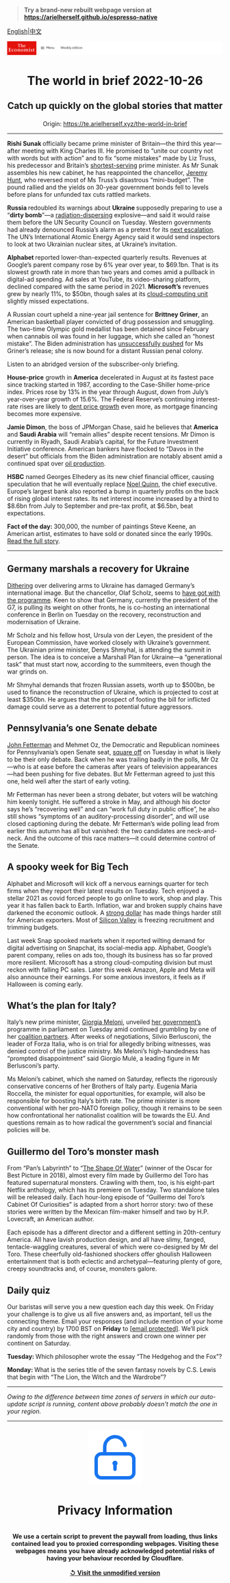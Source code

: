 > **Try a brand-new rebuilt webpage version at https://arielherself.github.io/espresso-native**

[English](https://github.com/arielherself/espresso/blob/main/README.md)|[中文](https://github-com.translate.goog/arielherself/espresso/blob/main/README.md?_x_tr_sl=en&_x_tr_tl=zh-CN&_x_tr_hl=zh-CN&_x_tr_pto=wapp)



![The Economist](menubar.png)

# <p align="center">The world in brief 2022-10-26</p>

## <p align="center">Catch up quickly on the global stories that matter</p>

<p align="center">Origin: <a href="https://te.arielherself.xyz/the-world-in-brief">https://te.arielherself.xyz/the-world-in-brief</a><hr>

<strong>Rishi Sunak </strong>officially became prime minister of Britain—the third this year—after meeting with King Charles III. He promised to “unite our country not with words but with action” and to fix “some mistakes” made by Liz Truss, his predecessor and Britain’s [shortest-serving](https://te.arielherself.xyz/graphic-detail/2022/10/20/liz-truss-is-britains-shortest-serving-prime-minister) prime minister. As Mr Sunak assembles his new cabinet, he has reappointed the chancellor, [Jeremy Hunt](https://te.arielherself.xyz/britain/2022/10/18/how-jeremy-hunt-became-the-most-powerful-person-in-britain), who reversed most of Ms Truss’s disastrous “mini-budget”. The pound rallied and the yields on 30-year government bonds fell to levels before plans for unfunded tax cuts rattled markets.

<strong>Russia </strong>redoubled its warnings about <strong>Ukraine </strong>supposedly preparing to use a “<strong>dirty bomb</strong>”—a [radiation-dispersing](https://te.arielherself.xyz/international/2013/12/14/glowing-in-the-dark) explosive—and said it would raise them before the UN Security Council on Tuesday. Western governments had already denounced Russia’s alarm as a pretext for its [next escalation](https://te.arielherself.xyz/leaders/2022/06/02/a-new-nuclear-era). The UN’s International Atomic Energy Agency said it would send inspectors to look at two Ukrainian nuclear sites, at Ukraine’s invitation.

<strong>Alphabet </strong>reported lower-than-expected quarterly results. Revenues at Google’s parent company rose by 6% year over year, to $69.1bn. That is its slowest growth rate in more than two years and comes amid a pullback in digital-ad spending. Ad sales at YouTube, its video-sharing platform, declined compared with the same period in 2021. <strong>Microsoft’s</strong> revenues grew by nearly 11%, to $50bn, though sales at its [cloud-computing unit](https://te.arielherself.xyz/business/2022/08/29/the-cloud-computing-giants-are-vying-to-protect-fat-profits) slightly missed expectations.

A Russian court upheld a nine-year jail sentence for <strong>Brittney Griner</strong>, an American basketball player convicted of drug possession and smuggling. The two-time Olympic gold medallist has been detained since February when cannabis oil was found in her luggage, which she called an “honest mistake”. The Biden administration has [unsuccessfully pushed](https://te.arielherself.xyz/the-economist-explains/2022/08/05/how-do-prisoner-swaps-work) for Ms Griner’s release; she is now bound for a distant Russian penal colony.

Listen to an abridged version of the subscriber-only briefing.

<strong>House-price</strong> growth in <strong>America</strong> decelerated in August at its fastest pace since tracking started in 1987, according to the Case-Shiller home-price index. Prices rose by 13% in the year through August, down from July’s year-over-year growth of 15.6%. The Federal Reserve’s continuing interest-rate rises are likely to [dent price growth](https://te.arielherself.xyz/leaders/2022/10/20/a-global-house-price-slump-is-coming) even more, as mortgage financing becomes more expensive.

<strong>Jamie Dimon</strong>, the boss of JPMorgan Chase, said he believes that <strong>America </strong>and <strong>Saudi Arabia</strong> will “remain allies” despite recent tensions. Mr Dimon is currently in Riyadh, Saudi Arabia’s capital, for the Future Investment Initiative conference. American bankers have flocked to “Davos in the desert” but officials from the Biden administration are notably absent amid a continued spat over [oil production](https://te.arielherself.xyz/finance-and-economics/2022/10/05/opec-defies-joe-biden-with-a-big-output-cut).

<strong>HSBC</strong> named Georges Elhedery as its new chief financial officer, causing speculation that he will eventually replace [Noel Quinn](https://te.arielherself.xyz/finance-and-economics/2019/08/08/the-surprising-departure-of-hsbcs-chief-executive), the chief executive. Europe’s largest bank also reported a bump in quarterly profits on the back of rising global interest rates. Its net interest income increased by a third to $8.6bn from July to September and pre-tax profit, at $6.5bn, beat expectations.

<strong>Fact of the day: </strong>300,000, the number of paintings Steve Keene, an American artist, estimates to have sold or donated since the early 1990s. [Read the full story](https://te.arielherself.xyz/culture/2022/10/24/steve-keenes-art-caters-for-the-many-not-the-few).

----------

## Germany marshals a recovery for Ukraine

[Dithering](https://te.arielherself.xyz/europe/2022/05/31/olaf-scholzs-dithering-is-damaging-germanys-international-image) over delivering arms to Ukraine has damaged Germany’s international image. But the chancellor, Olaf Scholz, seems to [have got with the programme](https://te.arielherself.xyz/leaders/2022/08/11/thanks-to-vladimir-putin-germany-has-woken-up). Keen to show that Germany, currently the president of the G7, is pulling its weight on other fronts, he is co-hosting an international conference in Berlin on Tuesday on the recovery, reconstruction and modernisation of Ukraine.

Mr Scholz and his fellow host, Ursula von der Leyen, the president of the European Commission, have worked closely with Ukraine’s government. The Ukrainian prime minister, Denys Shmyhal, is attending the summit in person. The idea is to conceive a Marshall Plan for Ukraine—a “generational task” that must start now, according to the summiteers, even though the war grinds on.

Mr Shmyhal demands that frozen Russian assets, worth up to $500bn, be used to finance the reconstruction of Ukraine, which is projected to cost at least $350bn. He argues that the prospect of footing the bill for inflicted damage could serve as a deterrent to potential future aggressors.

## Pennsylvania’s one Senate debate

[John Fetterman](https://te.arielherself.xyz/united-states/2022/09/29/john-fetterman-is-a-canny-politician) and Mehmet Oz, the Democratic and Republican nominees for Pennsylvania’s open Senate seat, [square off](https://te.arielherself.xyz/united-states/2022/06/09/mehmet-oz-and-john-fetterman-square-off-in-pennsylvania) on Tuesday in what is likely to be their only debate. Back when he was trailing badly in the polls, Mr Oz—who is at ease before the cameras after years of television appearances—had been pushing for five debates. But Mr Fetterman agreed to just this one, held well after the start of early voting.

Mr Fetterman has never been a strong debater, but voters will be watching him keenly tonight. He suffered a stroke in May, and although his doctor says he’s “recovering well” and can “work full duty in public office”, he also still shows “symptoms of an auditory-processing disorder”, and will use closed captioning during the debate. Mr Fetterman’s wide polling lead from earlier this autumn has all but vanished: the two candidates are neck-and-neck. And the outcome of this race matters—it could determine control of the Senate.

## A spooky week for Big Tech

Alphabet and Microsoft will kick off a nervous earnings quarter for tech firms when they report their latest results on Tuesday. Tech enjoyed a stellar 2021 as covid forced people to go online to work, shop and play. This year it has fallen back to Earth. Inflation, war and broken supply chains have darkened the economic outlook. A [strong dollar](https://te.arielherself.xyz/finance-and-economics/2022/09/08/why-the-dollar-is-strong-and-why-that-is-a-problem) has made things harder still for American exporters. Most of [Silicon Valley](https://te.arielherself.xyz/business/2022/06/28/the-great-silicon-valley-shake-out) is freezing recruitment and trimming budgets.

Last week Snap spooked markets when it reported wilting demand for digital advertising on Snapchat, its social-media app. Alphabet, Google’s parent company, relies on ads too, though its business has so far proved more resilient. Microsoft has a strong cloud-computing division but must reckon with falling PC sales. Later this week Amazon, Apple and Meta will also announce their earnings. For some anxious investors, it feels as if Halloween is coming early.

## What’s the plan for Italy?

Italy’s new prime minister, [Giorgia Meloni](https://te.arielherself.xyz/leaders/2022/09/22/how-afraid-should-europe-be-of-giorgia-meloni), unveiled [her government’s ](https://te.arielherself.xyz/europe/2022/10/22/giorgia-meloni-and-her-allies-take-power-in-italy)programme in parliament on Tuesday amid continued grumbling by one of her [coalition partners](https://te.arielherself.xyz/europe/2022/10/20/italys-coalition-building-runs-into-trouble). After weeks of negotiations, Silvio Berlusconi, the leader of Forza Italia, who is on trial for allegedly bribing witnesses, was denied control of the justice ministry. Ms Meloni’s high-handedness has “prompted disappointment” said Giorgio Mulé, a leading figure in Mr Berlusconi’s party.

Ms Meloni’s cabinet, which she named on Saturday, reflects the rigorously conservative concerns of her Brothers of Italy party. Eugenia Maria Roccella, the minister for equal opportunities, for example, will also be responsible for boosting Italy’s birth rate. The prime minister is more conventional with her pro-NATO foreign policy, though it remains to be seen how confrontational her nationalist coalition will be towards the EU. And questions remain as to how radical the government’s social and financial policies will be.

## Guillermo del Toro’s monster mash

From “Pan’s Labyrinth” to “[The Shape Of Water](https://te.arielherself.xyz/prospero/2018/02/13/sculpting-a-romantic-lead-for-the-shape-of-water)” (winner of the Oscar for Best Picture in 2018), almost every film made by Guillermo del Toro has featured supernatural monsters. Crawling with them, too, is his eight-part Netflix anthology, which has its premiere on Tuesday. Two standalone tales will be released daily. Each hour-long episode of “Guillermo del Toro’s Cabinet Of Curiosities” is adapted from a short horror story: two of these stories were written by the Mexican film-maker himself and two by H.P. Lovecraft, an American author.

Each episode has a different director and a different setting in 20th-century America. All have lavish production design, and all have slimy, fanged, tentacle-waggling creatures, several of which were co-designed by Mr del Toro. These cheerfully old-fashioned shockers offer ghoulish Halloween entertainment that is both eclectic and archetypal—featuring plenty of gore, creepy soundtracks and, of course, monsters galore.

## Daily quiz

Our baristas will serve you a new question each day this week. On Friday your challenge is to give us all five answers and, as important, tell us the connecting theme. Email your responses (and include mention of your home city and country) by 1700 BST on <strong>Friday</strong> to [<span class="__cf_email__" data-cfemail="3564405c4f704645475046465a7550565a5b5a585c46411b565a58">[email&#160;protected]</span>](https://mail.google.com/mail/?view=cm&amp;fs=1&amp;tf=1&amp;to=QuizEspresso@te.arielherself.xyz). We’ll pick randomly from those with the right answers and crown one winner per continent on Saturday.

<strong>Tuesday: </strong>Which philosopher wrote the essay “The Hedgehog and the Fox”?

<strong>Monday: </strong>What is the series title of the seven fantasy novels by C.S. Lewis that begin with “The Lion, the Witch and the Wardrobe”?

----------

*Owing to the difference between time zones of servers in which our auto-update script is running, content above probably doesn't match the one in your region.*

|<br><div align="center"><img src="unlock.png" /><h1>Privacy Information</h1></div></br>We use a certain script to prevent the paywall from loading, thus links contained lead you to proxied corresponding webpages. Visiting these webpages means you have already acknowledged potential risks of having your behaviour recorded by Cloudflare.<br><br>[&#x21BA; Visit the unmodified version](README.raw.md)<br><br>|
|-----|
